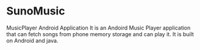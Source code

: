 # SunoMusic
MusicPlayer Android Application
It is an Andoird Music Player application that can fetch songs from phone memory storage and can play it.
It is built on Android and java. 
